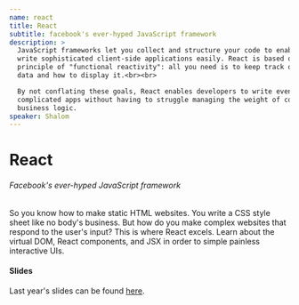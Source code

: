 ```yaml
---
name: react
title: React
subtitle: facebook's ever-hyped JavaScript framework
description: >
  JavaScript frameworks let you collect and structure your code to enable you to
  write sophisticated client-side applications easily. React is based on the
  principle of "functional reactivity": all you need is to keep track of your
  data and how to display it.<br><br>

  By not conflating these goals, React enables developers to write even very
  complicated apps without having to struggle managing the weight of complicated
  business logic.
speaker: Shalom
---
```


# React
###### Facebook's ever-hyped JavaScript framework

So you know how to make static HTML websites. You write a CSS style sheet like no body's business. But how do you make complex websites that respond to the user's input? This is where React excels. Learn about the virtual DOM, React components, and JSX in order to simple painless interactive UIs.

#### Slides
Last year's slides can be found [here][1].

[1]: slides.pdf
